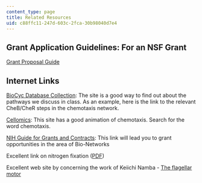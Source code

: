 ```yaml
---
content_type: page
title: Related Resources
uid: c88ffc11-247d-603c-2fca-30b98040d7e4
---
```


Grant Application Guidelines: For an NSF Grant
----------------------------------------------

[Grant Proposal Guide](http://www.nsf.gov/pubs/2004/nsf042/start.htm)

Internet Links[](http://pubs.acs.org/isubscribe/journals/cen/81/i20/html/8120biology.html)
------------------------------------------------------------------------------------------

[BioCyc Database Collection](http://biocyc.org/): The site is a good way to find out about the pathways we discuss in class. As an example, here is the link to the relevant CheB/CheR steps in the chemotaxis network.

[Cellomics](http://www.cellomics.com/search/content/menu/HitKit_HCS_Reagent_Kits/): This site has a good animation of chemotaxis. Search for the word chemotaxis.

[NIH Guide for Grants and Contracts](http://grants1.nih.gov/grants/guide/index.html): This link will lead you to grant opportunities in the area of Bio-Networks

Excellent link on nitrogen fixation ([PDF](http://tolweb.org/notes/?note_id=3920))

Excellent web site by concerning the work of Keiichi Namba - [The flagellar motor](http://www.fbs.osaka-u.ac.jp/labs/namba/npn/index.html)